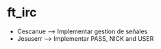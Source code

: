 # ft_irc

* Cescanue --> Implementar gestion de señales
* Jesuserr --> Implementar PASS, NICK and USER
